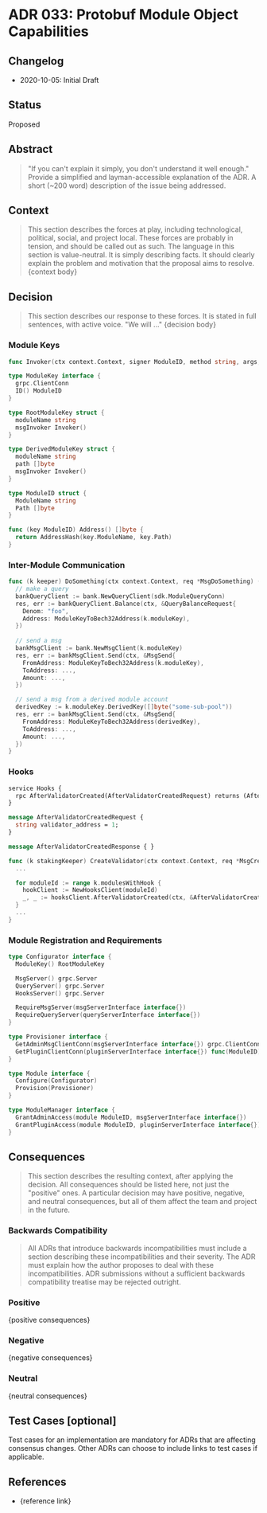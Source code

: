 # ADR 033: Protobuf Module Object Capabilities

## Changelog

- 2020-10-05: Initial Draft

## Status

Proposed


## Abstract

> "If you can't explain it simply, you don't understand it well enough." Provide a simplified and layman-accessible explanation of the ADR.
> A short (~200 word) description of the issue being addressed.


## Context

> This section describes the forces at play, including technological, political, social, and project local. These forces are probably in tension, and should be called out as such. The language in this section is value-neutral. It is simply describing facts. It should clearly explain the problem and motivation that the proposal aims to resolve.
> {context body}


## Decision

> This section describes our response to these forces. It is stated in full sentences, with active voice. "We will ..."
> {decision body}

### Module Keys

```go
func Invoker(ctx context.Context, signer ModuleID, method string, args, reply interface{}, opts ...grpc.CallOption) error

type ModuleKey interface {
  grpc.ClientConn
  ID() ModuleID
}

type RootModuleKey struct {
  moduleName string
  msgInvoker Invoker()
}

type DerivedModuleKey struct {
  moduleName string
  path []byte
  msgInvoker Invoker()
}

type ModuleID struct {
  ModuleName string
  Path []byte
}

func (key ModuleID) Address() []byte {
  return AddressHash(key.ModuleName, key.Path)
}
```

### Inter-Module Communication

```go
func (k keeper) DoSomething(ctx context.Context, req *MsgDoSomething) (*MsgDoSomethingResponse, error) {
  // make a query
  bankQueryClient := bank.NewQueryClient(sdk.ModuleQueryConn)
  res, err := bankQueryClient.Balance(ctx, &QueryBalanceRequest{
    Denom: "foo",
    Address: ModuleKeyToBech32Address(k.moduleKey),
  })
  
  // send a msg
  bankMsgClient := bank.NewMsgClient(k.moduleKey)
  res, err := bankMsgClient.Send(ctx, &MsgSend{
    FromAddress: ModuleKeyToBech32Address(k.moduleKey),
    ToAddress: ...,
    Amount: ...,
  })

  // send a msg from a derived module account
  derivedKey := k.moduleKey.DerivedKey([]byte("some-sub-pool"))
  res, err := bankMsgClient.Send(ctx, &MsgSend{
    FromAddress: ModuleKeyToBech32Address(derivedKey),
    ToAddress: ...,
    Amount: ...,
  })
}
```

### Hooks

```proto
service Hooks {
  rpc AfterValidatorCreated(AfterValidatorCreatedRequest) returns (AfterValidatorCreatedResponse);
}

message AfterValidatorCreatedRequest {
  string validator_address = 1;
}

message AfterValidatorCreatedResponse { }
```


```go
func (k stakingKeeper) CreateValidator(ctx context.Context, req *MsgCreateValidator) (*MsgCreateValidatorResponse, error) {
  ...

  for moduleId := range k.modulesWithHook {
    hookClient := NewHooksClient(moduleId)
    _, _ := hooksClient.AfterValidatorCreated(ctx, &AfterValidatorCreatedRequest {ValidatorAddress: valAddr})
  }
  ...
}
```

### Module Registration and Requirements

```go
type Configurator interface {
  ModuleKey() RootModuleKey

  MsgServer() grpc.Server
  QueryServer() grpc.Server
  HooksServer() grpc.Server

  RequireMsgServer(msgServerInterface interface{})
  RequireQueryServer(queryServerInterface interface{})
}

type Provisioner interface {
  GetAdminMsgClientConn(msgServerInterface interface{}) grpc.ClientConn
  GetPluginClientConn(pluginServerInterface interface{}) func(ModuleID) grpc.ClientConn
}

type Module interface {
  Configure(Configurator)
  Provision(Provisioner)
}

type ModuleManager interface {
  GrantAdminAccess(module ModuleID, msgServerInterface interface{})
  GrantPluginAccess(module ModuleID, pluginServerInterface interface{})
}
```


## Consequences

> This section describes the resulting context, after applying the decision. All consequences should be listed here, not just the "positive" ones. A particular decision may have positive, negative, and neutral consequences, but all of them affect the team and project in the future.


### Backwards Compatibility

> All ADRs that introduce backwards incompatibilities must include a section describing these incompatibilities and their severity. The ADR must explain how the author proposes to deal with these incompatibilities. ADR submissions without a sufficient backwards compatibility treatise may be rejected outright.


### Positive

{positive consequences}

### Negative

{negative consequences}

### Neutral

{neutral consequences}


## Test Cases [optional]

Test cases for an implementation are mandatory for ADRs that are affecting consensus changes. Other ADRs can choose to include links to test cases if applicable.


## References

- {reference link}
